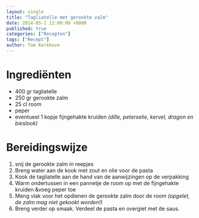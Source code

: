 ```yaml
---
layout: single
title: "Tagliatelle met gerookte zalm"
date: 2014-05-1 12:00:00 +0000
published: true
categories: ["Recepten"]
tags: ["Recept"]
author: Tom Kerkhove
---
```


# Ingrediënten

- 400 gr tagliatelle
- 250 gr gerookte zalm
- 25 cl room
- peper
- eventueel 1 kopje fijngehakte kruiden _(dille, peterselie, kervel, dragon en bieslook)_

# Bereidingswijze

1. snij de gerookte zalm in reepjes
2. Breng water aan de kook met zout en olie voor de pasta
3. Kook de tagliatelle aan de hand van de aanwijzingen op de verpakking
4. Warm ondertussen in een pannetje de room op met de fijngehakte kruiden &voeg peper toe
5. Meng vlak voor het opdienen de gerookte zalm door de room _(opgelet, de zalm mag niet gekookt worden!)_
6. Breng verder op smaak. Verdeel de pasta en overgiet met de saus.